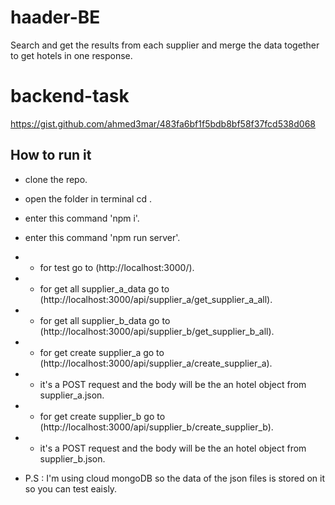 # haader-BE

Search and get the results from each supplier and merge the data together to get hotels in one response.

# backend-task

https://gist.github.com/ahmed3mar/483fa6bf1f5bdb8bf58f37fcd538d068

## How to run it

- clone the repo.
- open the folder in terminal cd <your project files>.
- enter this command 'npm i'.
- enter this command 'npm run server'.

- - for test go to (http://localhost:3000/).

- - for get all supplier_a_data go to (http://localhost:3000/api/supplier_a/get_supplier_a_all).
- - for get all supplier_b_data go to (http://localhost:3000/api/supplier_b/get_supplier_b_all).

- - for get create supplier_a go to (http://localhost:3000/api/supplier_a/create_supplier_a).
- - it's a POST request and the body will be the an hotel object from supplier_a.json.

- - for get create supplier_b go to (http://localhost:3000/api/supplier_b/create_supplier_b).
- - it's a POST request and the body will be the an hotel object from supplier_b.json.

- P.S : I'm using cloud mongoDB so the data of the json files is stored on it so you can test eaisly.
